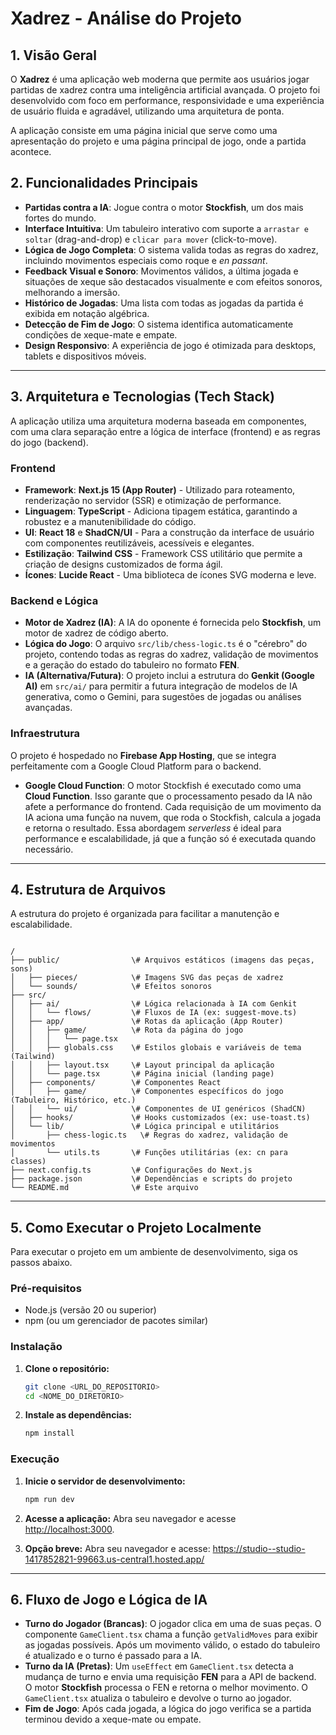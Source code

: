 # Xadrez - Análise do Projeto

## 1. Visão Geral

O **Xadrez** é uma aplicação web moderna que permite aos usuários jogar partidas de xadrez contra uma inteligência artificial avançada. O projeto foi desenvolvido com foco em performance, responsividade e uma experiência de usuário fluida e agradável, utilizando uma arquitetura de ponta.

A aplicação consiste em uma página inicial que serve como uma apresentação do projeto e uma página principal de jogo, onde a partida acontece.

## 2. Funcionalidades Principais

* **Partidas contra a IA**: Jogue contra o motor **Stockfish**, um dos mais fortes do mundo.
* **Interface Intuitiva**: Um tabuleiro interativo com suporte a `arrastar e soltar` (drag-and-drop) e `clicar para mover` (click-to-move).
* **Lógica de Jogo Completa**: O sistema valida todas as regras do xadrez, incluindo movimentos especiais como roque e _en passant_.
* **Feedback Visual e Sonoro**: Movimentos válidos, a última jogada e situações de xeque são destacados visualmente e com efeitos sonoros, melhorando a imersão.
* **Histórico de Jogadas**: Uma lista com todas as jogadas da partida é exibida em notação algébrica.
* **Detecção de Fim de Jogo**: O sistema identifica automaticamente condições de xeque-mate e empate.
* **Design Responsivo**: A experiência de jogo é otimizada para desktops, tablets e dispositivos móveis.

---

## 3. Arquitetura e Tecnologias (Tech Stack)

A aplicação utiliza uma arquitetura moderna baseada em componentes, com uma clara separação entre a lógica de interface (frontend) e as regras do jogo (backend).

### Frontend

* **Framework**: **Next.js 15 (App Router)** - Utilizado para roteamento, renderização no servidor (SSR) e otimização de performance.
* **Linguagem**: **TypeScript** - Adiciona tipagem estática, garantindo a robustez e a manutenibilidade do código.
* **UI**: **React 18** e **ShadCN/UI** - Para a construção da interface de usuário com componentes reutilizáveis, acessíveis e elegantes.
* **Estilização**: **Tailwind CSS** - Framework CSS utilitário que permite a criação de designs customizados de forma ágil.
* **Ícones**: **Lucide React** - Uma biblioteca de ícones SVG moderna e leve.

### Backend e Lógica

* **Motor de Xadrez (IA)**: A IA do oponente é fornecida pelo **Stockfish**, um motor de xadrez de código aberto.
* **Lógica do Jogo**: O arquivo `src/lib/chess-logic.ts` é o "cérebro" do projeto, contendo todas as regras do xadrez, validação de movimentos e a geração do estado do tabuleiro no formato **FEN**.
* **IA (Alternativa/Futura)**: O projeto inclui a estrutura do **Genkit (Google AI)** em `src/ai/` para permitir a futura integração de modelos de IA generativa, como o Gemini, para sugestões de jogadas ou análises avançadas.

### Infraestrutura

O projeto é hospedado no **Firebase App Hosting**, que se integra perfeitamente com a Google Cloud Platform para o backend.

* **Google Cloud Function**: O motor Stockfish é executado como uma **Cloud Function**. Isso garante que o processamento pesado da IA não afete a performance do frontend. Cada requisição de um movimento da IA aciona uma função na nuvem, que roda o Stockfish, calcula a jogada e retorna o resultado. Essa abordagem _serverless_ é ideal para performance e escalabilidade, já que a função só é executada quando necessário.

---

## 4. Estrutura de Arquivos

A estrutura do projeto é organizada para facilitar a manutenção e escalabilidade.

```

/
├── public/                \# Arquivos estáticos (imagens das peças, sons)
│   ├── pieces/            \# Imagens SVG das peças de xadrez
│   └── sounds/            \# Efeitos sonoros
├── src/
│   ├── ai/                \# Lógica relacionada à IA com Genkit
│   │   └── flows/         \# Fluxos de IA (ex: suggest-move.ts)
│   ├── app/               \# Rotas da aplicação (App Router)
│   │   ├── game/          \# Rota da página do jogo
│   │   │   └── page.tsx
│   │   ├── globals.css    \# Estilos globais e variáveis de tema (Tailwind)
│   │   ├── layout.tsx     \# Layout principal da aplicação
│   │   └── page.tsx       \# Página inicial (landing page)
│   ├── components/        \# Componentes React
│   │   ├── game/          \# Componentes específicos do jogo (Tabuleiro, Histórico, etc.)
│   │   └── ui/            \# Componentes de UI genéricos (ShadCN)
│   ├── hooks/             \# Hooks customizados (ex: use-toast.ts)
│   └── lib/               \# Lógica principal e utilitários
│       ├── chess-logic.ts   \# Regras do xadrez, validação de movimentos
│       └── utils.ts       \# Funções utilitárias (ex: cn para classes)
├── next.config.ts         \# Configurações do Next.js
├── package.json           \# Dependências e scripts do projeto
└── README.md              \# Este arquivo

````

---

## 5. Como Executar o Projeto Localmente

Para executar o projeto em um ambiente de desenvolvimento, siga os passos abaixo.

### Pré-requisitos

* Node.js (versão 20 ou superior)
* npm (ou um gerenciador de pacotes similar)

### Instalação

1.  **Clone o repositório:**
    ```bash
    git clone <URL_DO_REPOSITORIO>
    cd <NOME_DO_DIRETORIO>
    ```

2.  **Instale as dependências:**
    ```bash
    npm install
    ```

### Execução

1.  **Inicie o servidor de desenvolvimento:**
    ```bash
    npm run dev
    ```

2.  **Acesse a aplicação:**
    Abra seu navegador e acesse [http://localhost:3000](http://localhost:3000).

3. **Opção breve:**
   Abra seu navegador e acesse: https://studio--studio-1417852821-99663.us-central1.hosted.app/
---

## 6. Fluxo de Jogo e Lógica de IA

* **Turno do Jogador (Brancas)**: O jogador clica em uma de suas peças. O componente `GameClient.tsx` chama a função `getValidMoves` para exibir as jogadas possíveis. Após um movimento válido, o estado do tabuleiro é atualizado e o turno é passado para a IA.
* **Turno da IA (Pretas)**: Um `useEffect` em `GameClient.tsx` detecta a mudança de turno e envia uma requisição **FEN** para a API de backend. O motor **Stockfish** processa o FEN e retorna o melhor movimento. O `GameClient.tsx` atualiza o tabuleiro e devolve o turno ao jogador.
* **Fim de Jogo**: Após cada jogada, a lógica do jogo verifica se a partida terminou devido a xeque-mate ou empate.
````
